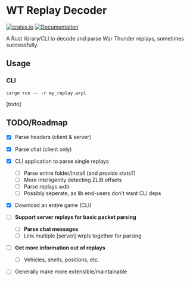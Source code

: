 # WT Replay Decoder
[![crates.io](https://img.shields.io/crates/v/wrpl.svg)](https://crates.io/crates/wrpl)
[![Documentation](https://docs.rs/wrpl/badge.svg)](https://docs.rs/wrpl)
<!-- [![Build Status](https://img.shields.io/github/actions/workflow/status/llama-for3ver/wt_replay_decoder/ci.yml?branch=main&label=build&logo=github)](https://github.com/llama-for3ver/wt_replay_decoder/actions) -->
A Rust library/CLI to decode and parse War Thunder replays, sometimes successfully.

## Usage

### CLI
```shell
cargo run -- -r my_replay.wrpl
```
[todo]

## TODO/Roadmap
- [X] Parse headers (client & server)
- [x] Parse chat (client only)
- [X] CLI application to parse single replays
    - [ ] Parse entire folder/install (and provide stats?)
    - [ ] More intelligently detecting ZLIB offsets
    - [ ] Parse replays.wdb 
    - [ ] Possibly seperate, as lib end-users don't want CLI deps
- [X] Download an entire game (CLI)
- [ ] __Support server replays for basic packet parsing__
    - [ ] __Parse chat messages__
    - [ ] Link multiple [server] wrpls together for parsing
- [ ] __Get more information out of replays__
    - [ ] Vehicles, shells, positions, etc.
- [ ] Generally make more extensible/maintainable


